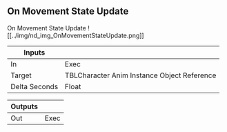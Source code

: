 ## On Movement State Update
On Movement State Update
![[../img/nd_img_OnMovementStateUpdate.png]]

|Inputs||
|--|--|
| In | Exec |
| Target | TBLCharacter Anim Instance Object Reference |
| Delta Seconds | Float |

|Outputs||
|--|--|
| Out | Exec |
